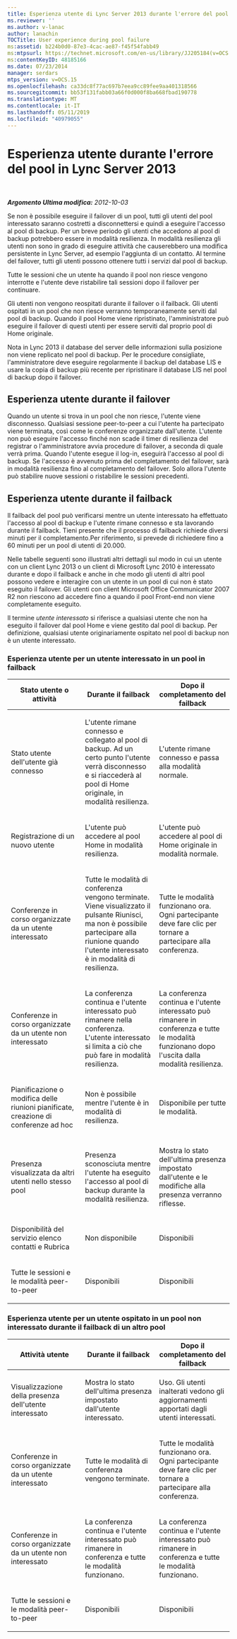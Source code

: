 ```yaml
---
title: Esperienza utente di Lync Server 2013 durante l'errore del pool
ms.reviewer: ''
ms.author: v-lanac
author: lanachin
TOCTitle: User experience during pool failure
ms:assetid: b224b0d0-87e3-4cac-ae87-f45f54fabb49
ms:mtpsurl: https://technet.microsoft.com/en-us/library/JJ205184(v=OCS.15)
ms:contentKeyID: 48185166
ms.date: 07/23/2014
manager: serdars
mtps_version: v=OCS.15
ms.openlocfilehash: ca33dc8f77ac697b7eea9cc89fee9aa401318566
ms.sourcegitcommit: bb53f131fabb03a66f0d000f8ba668fbad190778
ms.translationtype: MT
ms.contentlocale: it-IT
ms.lasthandoff: 05/11/2019
ms.locfileid: "40979055"
---
```

<div data-xmlns="http://www.w3.org/1999/xhtml">

<div class="topic" data-xmlns="http://www.w3.org/1999/xhtml" data-msxsl="urn:schemas-microsoft-com:xslt" data-cs="http://msdn.microsoft.com/en-us/">

<div data-asp="http://msdn2.microsoft.com/asp">

# <a name="user-experience-during-pool-failure-in-lync-server-2013"></a>Esperienza utente durante l'errore del pool in Lync Server 2013

</div>

<div id="mainSection">

<div id="mainBody">

<span> </span>

_**Argomento Ultima modifica:** 2012-10-03_

Se non è possibile eseguire il failover di un pool, tutti gli utenti del pool interessato saranno costretti a disconnettersi e quindi a eseguire l'accesso al pool di backup. Per un breve periodo gli utenti che accedono al pool di backup potrebbero essere in modalità resilienza. In modalità resilienza gli utenti non sono in grado di eseguire attività che causerebbero una modifica persistente in Lync Server, ad esempio l'aggiunta di un contatto. Al termine del failover, tutti gli utenti possono ottenere tutti i servizi dal pool di backup.

Tutte le sessioni che un utente ha quando il pool non riesce vengono interrotte e l'utente deve ristabilire tali sessioni dopo il failover per continuare.

Gli utenti non vengono reospitati durante il failover o il failback. Gli utenti ospitati in un pool che non riesce verranno temporaneamente serviti dal pool di backup. Quando il pool Home viene ripristinato, l'amministratore può eseguire il failover di questi utenti per essere serviti dal proprio pool di Home originale.

Nota in Lync 2013 il database del server delle informazioni sulla posizione non viene replicato nel pool di backup. Per le procedure consigliate, l'amministratore deve eseguire regolarmente il backup del database LIS e usare la copia di backup più recente per ripristinare il database LIS nel pool di backup dopo il failover.

<div>

## <a name="user-experience-during-failover"></a>Esperienza utente durante il failover

Quando un utente si trova in un pool che non riesce, l'utente viene disconnesso. Qualsiasi sessione peer-to-peer a cui l'utente ha partecipato viene terminata, così come le conferenze organizzate dall'utente. L'utente non può eseguire l'accesso finché non scade il timer di resilienza del registrar o l'amministratore avvia procedure di failover, a seconda di quale verrà prima. Quando l'utente esegue il log-in, eseguirà l'accesso al pool di backup. Se l'accesso è avvenuto prima del completamento del failover, sarà in modalità resilienza fino al completamento del failover. Solo allora l'utente può stabilire nuove sessioni o ristabilire le sessioni precedenti.

</div>

<div>

## <a name="user-experience-during-failback"></a>Esperienza utente durante il failback

Il failback del pool può verificarsi mentre un utente interessato ha effettuato l'accesso al pool di backup e l'utente rimane connesso e sta lavorando durante il failback. Tieni presente che il processo di failback richiede diversi minuti per il completamento.Per riferimento, si prevede di richiedere fino a 60 minuti per un pool di utenti di 20.000.

Nelle tabelle seguenti sono illustrati altri dettagli sul modo in cui un utente con un client Lync 2013 o un client di Microsoft Lync 2010 è interessato durante e dopo il failback e anche in che modo gli utenti di altri pool possono vedere e interagire con un utente in un pool di cui non è stato eseguito il failover. Gli utenti con client Microsoft Office Communicator 2007 R2 non riescono ad accedere fino a quando il pool Front-end non viene completamente eseguito.

Il termine *utente interessato* si riferisce a qualsiasi utente che non ha eseguito il failover dal pool Home e viene gestito dal pool di backup. Per definizione, qualsiasi utente originariamente ospitato nel pool di backup non è un utente interessato.

### <a name="user-experience-for-an-affected-user-in-a-pool-in-failback"></a>Esperienza utente per un utente interessato in un pool in failback

<table>
<colgroup>
<col style="width: 33%" />
<col style="width: 33%" />
<col style="width: 33%" />
</colgroup>
<thead>
<tr class="header">
<th>Stato utente o attività</th>
<th>Durante il failback</th>
<th>Dopo il completamento del failback</th>
</tr>
</thead>
<tbody>
<tr class="odd">
<td><p>Stato utente dell'utente già connesso</p></td>
<td><p>L'utente rimane connesso e collegato al pool di backup. Ad un certo punto l'utente verrà disconnesso e si riaccederà al pool di Home originale, in modalità resilienza.</p></td>
<td><p>L'utente rimane connesso e passa alla modalità normale.</p></td>
</tr>
<tr class="even">
<td><p>Registrazione di un nuovo utente</p></td>
<td><p>L'utente può accedere al pool Home in modalità resilienza.</p></td>
<td><p>L'utente può accedere al pool di Home originale in modalità normale.</p></td>
</tr>
<tr class="odd">
<td><p>Conferenze in corso organizzate da un utente interessato</p></td>
<td><p>Tutte le modalità di conferenza vengono terminate. Viene visualizzato il pulsante Riunisci, ma non è possibile partecipare alla riunione quando l'utente interessato è in modalità di resilienza.</p></td>
<td><p>Tutte le modalità funzionano ora. Ogni partecipante deve fare clic per tornare a partecipare alla conferenza.</p></td>
</tr>
<tr class="even">
<td><p>Conferenze in corso organizzate da un utente non interessato</p></td>
<td><p>La conferenza continua e l'utente interessato può rimanere nella conferenza. L'utente interessato si limita a ciò che può fare in modalità resilienza.</p></td>
<td><p>La conferenza continua e l'utente interessato può rimanere in conferenza e tutte le modalità funzionano dopo l'uscita dalla modalità resilienza.</p></td>
</tr>
<tr class="odd">
<td><p>Pianificazione o modifica delle riunioni pianificate, creazione di conferenze ad hoc</p></td>
<td><p>Non è possibile mentre l'utente è in modalità di resilienza.</p></td>
<td><p>Disponibile per tutte le modalità.</p></td>
</tr>
<tr class="even">
<td><p>Presenza visualizzata da altri utenti nello stesso pool</p></td>
<td><p>Presenza sconosciuta mentre l'utente ha eseguito l'accesso al pool di backup durante la modalità resilienza.</p></td>
<td><p>Mostra lo stato dell'ultima presenza impostato dall'utente e le modifiche alla presenza verranno riflesse.</p></td>
</tr>
<tr class="odd">
<td><p>Disponibilità del servizio elenco contatti e Rubrica</p></td>
<td><p>Non disponibile</p></td>
<td><p>Disponibili</p></td>
</tr>
<tr class="even">
<td><p>Tutte le sessioni e le modalità peer-to-peer</p></td>
<td><p>Disponibili</p></td>
<td><p>Disponibili</p></td>
</tr>
</tbody>
</table>


### <a name="user-experience-for-a-user-homed-in-an-unaffected-pool-during-failback-of-another-pool"></a>Esperienza utente per un utente ospitato in un pool non interessato durante il failback di un altro pool

<table>
<colgroup>
<col style="width: 33%" />
<col style="width: 33%" />
<col style="width: 33%" />
</colgroup>
<thead>
<tr class="header">
<th>Attività utente</th>
<th>Durante il failback</th>
<th>Dopo il completamento del failback</th>
</tr>
</thead>
<tbody>
<tr class="odd">
<td><p>Visualizzazione della presenza dell'utente interessato</p></td>
<td><p>Mostra lo stato dell'ultima presenza impostato dall'utente interessato.</p></td>
<td><p>Uso. Gli utenti inalterati vedono gli aggiornamenti apportati dagli utenti interessati.</p></td>
</tr>
<tr class="even">
<td><p>Conferenze in corso organizzate da un utente interessato</p></td>
<td><p>Tutte le modalità di conferenza vengono terminate.</p></td>
<td><p>Tutte le modalità funzionano ora. Ogni partecipante deve fare clic per tornare a partecipare alla conferenza.</p></td>
</tr>
<tr class="odd">
<td><p>Conferenze in corso organizzate da un utente non interessato</p></td>
<td><p>La conferenza continua e l'utente interessato può rimanere in conferenza e tutte le modalità funzionano.</p></td>
<td><p>La conferenza continua e l'utente interessato può rimanere in conferenza e tutte le modalità funzionano.</p></td>
</tr>
<tr class="even">
<td><p>Tutte le sessioni e le modalità peer-to-peer</p></td>
<td><p>Disponibili</p></td>
<td><p>Disponibili</p></td>
</tr>
</tbody>
</table>


</div>

</div>

<span> </span>

</div>

</div>

</div>

